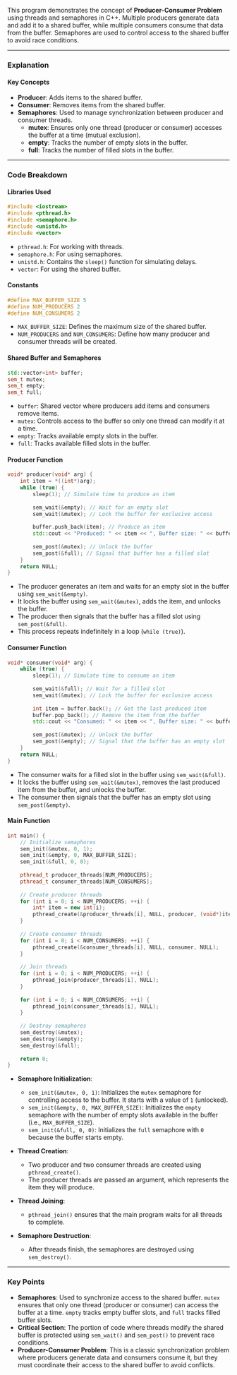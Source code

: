 This program demonstrates the concept of **Producer-Consumer Problem** using threads and semaphores in C++. Multiple producers generate data and add it to a shared buffer, while multiple consumers consume that data from the buffer. Semaphores are used to control access to the shared buffer to avoid race conditions.

---

### Explanation

#### Key Concepts
- **Producer**: Adds items to the shared buffer.
- **Consumer**: Removes items from the shared buffer.
- **Semaphores**: Used to manage synchronization between producer and consumer threads.
  - **mutex**: Ensures only one thread (producer or consumer) accesses the buffer at a time (mutual exclusion).
  - **empty**: Tracks the number of empty slots in the buffer.
  - **full**: Tracks the number of filled slots in the buffer.

---

### Code Breakdown

#### Libraries Used
```cpp
#include <iostream> 
#include <pthread.h> 
#include <semaphore.h> 
#include <unistd.h> 
#include <vector>
```
- `pthread.h`: For working with threads.
- `semaphore.h`: For using semaphores.
- `unistd.h`: Contains the `sleep()` function for simulating delays.
- `vector`: For using the shared buffer.

#### Constants
```cpp
#define MAX_BUFFER_SIZE 5 
#define NUM_PRODUCERS 2 
#define NUM_CONSUMERS 2
```
- `MAX_BUFFER_SIZE`: Defines the maximum size of the shared buffer.
- `NUM_PRODUCERS` and `NUM_CONSUMERS`: Define how many producer and consumer threads will be created.

#### Shared Buffer and Semaphores
```cpp
std::vector<int> buffer; 
sem_t mutex; 
sem_t empty; 
sem_t full;
```
- `buffer`: Shared vector where producers add items and consumers remove items.
- `mutex`: Controls access to the buffer so only one thread can modify it at a time.
- `empty`: Tracks available empty slots in the buffer.
- `full`: Tracks available filled slots in the buffer.

#### Producer Function
```cpp
void* producer(void* arg) {
    int item = *((int*)arg);
    while (true) {
        sleep(1); // Simulate time to produce an item
        
        sem_wait(&empty); // Wait for an empty slot
        sem_wait(&mutex); // Lock the buffer for exclusive access
        
        buffer.push_back(item); // Produce an item
        std::cout << "Produced: " << item << ", Buffer size: " << buffer.size() << std::endl;
        
        sem_post(&mutex); // Unlock the buffer
        sem_post(&full); // Signal that buffer has a filled slot
    }
    return NULL;
}
```
- The producer generates an item and waits for an empty slot in the buffer using `sem_wait(&empty)`.
- It locks the buffer using `sem_wait(&mutex)`, adds the item, and unlocks the buffer.
- The producer then signals that the buffer has a filled slot using `sem_post(&full)`.
- This process repeats indefinitely in a loop (`while (true)`).

#### Consumer Function
```cpp
void* consumer(void* arg) {
    while (true) {
        sleep(1); // Simulate time to consume an item
        
        sem_wait(&full); // Wait for a filled slot
        sem_wait(&mutex); // Lock the buffer for exclusive access
        
        int item = buffer.back(); // Get the last produced item
        buffer.pop_back(); // Remove the item from the buffer
        std::cout << "Consumed: " << item << ", Buffer size: " << buffer.size() << std::endl;
        
        sem_post(&mutex); // Unlock the buffer
        sem_post(&empty); // Signal that the buffer has an empty slot
    }
    return NULL;
}
```
- The consumer waits for a filled slot in the buffer using `sem_wait(&full)`.
- It locks the buffer using `sem_wait(&mutex)`, removes the last produced item from the buffer, and unlocks the buffer.
- The consumer then signals that the buffer has an empty slot using `sem_post(&empty)`.

#### Main Function
```cpp
int main() {
    // Initialize semaphores
    sem_init(&mutex, 0, 1); 
    sem_init(&empty, 0, MAX_BUFFER_SIZE); 
    sem_init(&full, 0, 0); 
    
    pthread_t producer_threads[NUM_PRODUCERS];
    pthread_t consumer_threads[NUM_CONSUMERS];
    
    // Create producer threads
    for (int i = 0; i < NUM_PRODUCERS; ++i) {
        int* item = new int(i);
        pthread_create(&producer_threads[i], NULL, producer, (void*)item);
    }
    
    // Create consumer threads
    for (int i = 0; i < NUM_CONSUMERS; ++i) {
        pthread_create(&consumer_threads[i], NULL, consumer, NULL);
    }
    
    // Join threads
    for (int i = 0; i < NUM_PRODUCERS; ++i) {
        pthread_join(producer_threads[i], NULL);
    }
    
    for (int i = 0; i < NUM_CONSUMERS; ++i) {
        pthread_join(consumer_threads[i], NULL);
    }
    
    // Destroy semaphores
    sem_destroy(&mutex);
    sem_destroy(&empty);
    sem_destroy(&full);
    
    return 0;
}
```
- **Semaphore Initialization**:
  - `sem_init(&mutex, 0, 1)`: Initializes the `mutex` semaphore for controlling access to the buffer. It starts with a value of `1` (unlocked).
  - `sem_init(&empty, 0, MAX_BUFFER_SIZE)`: Initializes the `empty` semaphore with the number of empty slots available in the buffer (i.e., `MAX_BUFFER_SIZE`).
  - `sem_init(&full, 0, 0)`: Initializes the `full` semaphore with `0` because the buffer starts empty.

- **Thread Creation**:
  - Two producer and two consumer threads are created using `pthread_create()`.
  - The producer threads are passed an argument, which represents the item they will produce.

- **Thread Joining**:
  - `pthread_join()` ensures that the main program waits for all threads to complete.

- **Semaphore Destruction**:
  - After threads finish, the semaphores are destroyed using `sem_destroy()`.

---

### Key Points
- **Semaphores**: Used to synchronize access to the shared buffer. `mutex` ensures that only one thread (producer or consumer) can access the buffer at a time. `empty` tracks empty buffer slots, and `full` tracks filled buffer slots.
- **Critical Section**: The portion of code where threads modify the shared buffer is protected using `sem_wait()` and `sem_post()` to prevent race conditions.
- **Producer-Consumer Problem**: This is a classic synchronization problem where producers generate data and consumers consume it, but they must coordinate their access to the shared buffer to avoid conflicts.